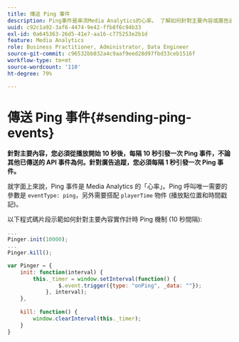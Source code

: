 ```yaml
---
title: 傳送 Ping 事件
description: Ping事件是串流Media Analytics的心率。 了解如何針對主要內容或廣告追蹤傳送計時Ping。
uuid: c92c1a92-3af6-4474-9e42-ffb8f6c94b33
exl-id: 0a645363-26d5-41e7-aa16-c775253e2b1d
feature: Media Analytics
role: Business Practitioner, Administrator, Data Engineer
source-git-commit: c96532bb032a4c9aaf9eed28d97fbd33ceb1516f
workflow-type: tm+mt
source-wordcount: '110'
ht-degree: 79%

---
```


# 傳送 Ping 事件{#sending-ping-events}

**針對主要內容，您必須從播放開始 10 秒後，每隔 10 秒引發一次 Ping 事件，不論其他已傳送的 API 事件為何。針對廣告追蹤，您必須每隔 1 秒引發一次 Ping 事件。**

就字面上來說，Ping 事件是 Media Analytics 的「心率」。Ping 呼叫唯一需要的參數是 `eventType: ping`，另外需要搭配 `playerTime` 物件 (播放點位置和時間戳記)。

以下程式碼片段示範如何針對主要內容實作計時 Ping 機制 (10 秒間隔):

```js
... 
Pinger.init(10000); 
... 
Pinger.kill();

var Pinger = { 
    init: function(interval) { 
        this._timer = window.setInterval(function() { 
                $.event.trigger({type: "onPing", _data: ""}); 
            }, interval); 
    }, 
     
    kill: function() { 
        window.clearInterval(this._timer); 
    } 
}
```
